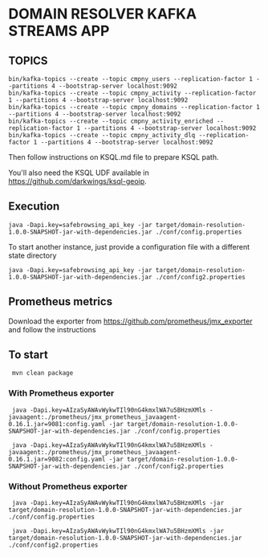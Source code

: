 # DOMAIN RESOLVER KAFKA STREAMS APP

## TOPICS

    bin/kafka-topics --create --topic cmpny_users --replication-factor 1 --partitions 4 --bootstrap-server localhost:9092
    bin/kafka-topics --create --topic cmpny_activity --replication-factor 1 --partitions 4 --bootstrap-server localhost:9092 
    bin/kafka-topics --create --topic cmpny_domains --replication-factor 1 --partitions 4 --bootstrap-server localhost:9092
    bin/kafka-topics --create --topic cmpny_activity_enriched --replication-factor 1 --partitions 4 --bootstrap-server localhost:9092
    bin/kafka-topics --create --topic cmpny_activity_dlq --replication-factor 1 --partitions 4 --bootstrap-server localhost:9092

Then follow instructions on KSQL.md file to prepare KSQL path.

You'll also need the KSQL UDF available in https://github.com/darkwings/ksql-geoip.

## Execution
    
    java -Dapi.key=safebrowsing_api_key -jar target/domain-resolution-1.0.0-SNAPSHOT-jar-with-dependencies.jar ./conf/config.properties
    
To start another instance, just provide a configuration file with a different state directory 

    java -Dapi.key=safebrowsing_api_key -jar target/domain-resolution-1.0.0-SNAPSHOT-jar-with-dependencies.jar ./conf/config2.properties


## Prometheus metrics

Download the exporter from https://github.com/prometheus/jmx_exporter and follow the instructions

## To start

     mvn clean package

### With Prometheus exporter

     java -Dapi.key=AIzaSyAWAvWykwTIl90nG4kmxlWA7u5BHzmXMls -javaagent:./prometheus/jmx_prometheus_javaagent-0.16.1.jar=9081:config.yaml -jar target/domain-resolution-1.0.0-SNAPSHOT-jar-with-dependencies.jar ./conf/config.properties

     java -Dapi.key=AIzaSyAWAvWykwTIl90nG4kmxlWA7u5BHzmXMls -javaagent:./prometheus/jmx_prometheus_javaagent-0.16.1.jar=9082:config.yaml -jar target/domain-resolution-1.0.0-SNAPSHOT-jar-with-dependencies.jar ./conf/config2.properties

### Without Prometheus exporter

     java -Dapi.key=AIzaSyAWAvWykwTIl90nG4kmxlWA7u5BHzmXMls -jar target/domain-resolution-1.0.0-SNAPSHOT-jar-with-dependencies.jar ./conf/config.properties

     java -Dapi.key=AIzaSyAWAvWykwTIl90nG4kmxlWA7u5BHzmXMls -jar target/domain-resolution-1.0.0-SNAPSHOT-jar-with-dependencies.jar ./conf/config2.properties